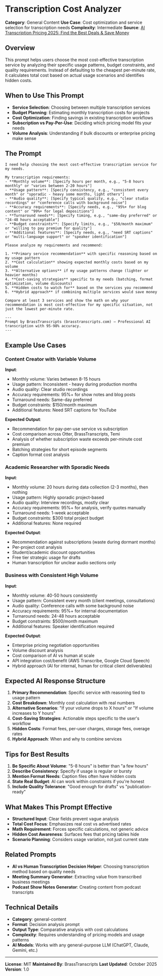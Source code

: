 # Transcription Cost Analyzer

**Category**: General Content
**Use Case**: Cost optimization and service selection for transcription needs
**Complexity**: Intermediate
**Source**: [AI Transcription Pricing 2025: Find the Best Deals & Save Money](https://brasstranscripts.com/blog/ai-transcription-pricing-deals-2025-cost-comparison#ai-prompt-transcription-cost-analyzer)

## Overview

This prompt helps users choose the most cost-effective transcription service by analyzing their specific usage patterns, budget constraints, and quality requirements. Instead of defaulting to the cheapest per-minute rate, it calculates total cost based on actual usage scenarios and identifies hidden costs.

## When to Use This Prompt

- **Service Selection**: Choosing between multiple transcription services
- **Budget Planning**: Estimating monthly transcription costs for projects
- **Cost Optimization**: Finding savings in existing transcription workflows
- **Subscription vs Pay-Per-Use**: Deciding which pricing model fits your needs
- **Volume Analysis**: Understanding if bulk discounts or enterprise pricing make sense

## The Prompt

```
I need help choosing the most cost-effective transcription service for my needs.

My transcription requirements:
- **Monthly volume**: [Specify hours per month, e.g., "5-8 hours monthly" or "varies between 2-20 hours"]
- **Usage pattern**: [Specify consistency, e.g., "consistent every month" or "sporadic - heavy some months, light others"]
- **Audio quality**: [Specify typical quality, e.g., "clear studio recordings" or "conference calls with background noise"]
- **Accuracy requirements**: [Specify needs, e.g., "95%+ for blog content" or "99%+ for legal depositions"]
- **Turnaround needs**: [Specify timing, e.g., "same-day preferred" or "24-48 hours acceptable"]
- **Budget constraints**: [Specify limits, e.g., "$50/month maximum" or "willing to pay premium for quality"]
- **Additional features**: [Specify needs, e.g., "need SRT captions" or "multi-language support" or "speaker identification"]

Please analyze my requirements and recommend:

1. **Primary service recommendation** with specific reasoning based on my usage pattern
2. **Cost calculation** showing expected monthly costs based on my volume
3. **Alternative options** if my usage patterns change (lighter or heavier months)
4. **Cost-saving strategies** specific to my needs (batching, format optimization, volume discounts)
5. **Hidden costs to watch for** based on the services you recommend
6. **Hybrid approach** if combining multiple services would save money

Compare at least 3 services and show the math on why your recommendation is most cost-effective for my specific situation, not just the lowest per-minute rate.

---
Prompt by BrassTranscripts (brasstranscripts.com) – Professional AI transcription with 95-98% accuracy.
---
```

## Example Use Cases

### Content Creator with Variable Volume

**Input**:
- Monthly volume: Varies between 8-15 hours
- Usage pattern: Inconsistent - heavy during production months
- Audio quality: Clear studio recordings
- Accuracy requirements: 95%+ for show notes and blog posts
- Turnaround needs: Same-day preferred
- Budget constraints: $150/month maximum
- Additional features: Need SRT captions for YouTube

**Expected Output**:
- Recommendation for pay-per-use service vs subscription
- Cost comparison across Otter, BrassTranscripts, Temi
- Analysis of whether subscription waste exceeds per-minute cost premium
- Batching strategies for short episode segments
- Caption format cost analysis

### Academic Researcher with Sporadic Needs

**Input**:
- Monthly volume: 20 hours during data collection (2-3 months), then nothing
- Usage pattern: Highly sporadic project-based
- Audio quality: Interview recordings, mostly clear
- Accuracy requirements: 95%+ for analysis, verify quotes manually
- Turnaround needs: 1-week acceptable
- Budget constraints: $300 total project budget
- Additional features: None required

**Expected Output**:
- Recommendation against subscriptions (waste during dormant months)
- Per-project cost analysis
- Student/academic discount opportunities
- Free tier strategic usage for drafts
- Human transcription for unclear audio sections only

### Business with Consistent High Volume

**Input**:
- Monthly volume: 40-50 hours consistently
- Usage pattern: Consistent every month (client meetings, consultations)
- Audio quality: Conference calls with some background noise
- Accuracy requirements: 95%+ for internal documentation
- Turnaround needs: 24-48 hours acceptable
- Budget constraints: $500/month maximum
- Additional features: Speaker identification required

**Expected Output**:
- Enterprise pricing negotiation opportunities
- Volume discount analysis
- Cost comparison of AI vs human at scale
- API integration cost/benefit (AWS Transcribe, Google Cloud Speech)
- Hybrid approach (AI for internal, human for critical client deliverables)

## Expected AI Response Structure

1. **Primary Recommendation**: Specific service with reasoning tied to usage pattern
2. **Cost Breakdown**: Monthly cost calculation with real numbers
3. **Alternative Scenarios**: "If your volume drops to X hours" or "If volume increases to Y hours"
4. **Cost-Saving Strategies**: Actionable steps specific to the user's workflow
5. **Hidden Costs**: Format fees, per-user charges, storage fees, overage rates
6. **Hybrid Approach**: When and why to combine services

## Tips for Best Results

1. **Be Specific About Volume**: "5-8 hours" is better than "a few hours"
2. **Describe Consistency**: Specify if usage is regular or bursty
3. **Mention Format Needs**: Caption files often have hidden costs
4. **State Real Budget**: AI can work within constraints if you're honest
5. **Include Quality Tolerance**: "Good enough for drafts" vs "publication-ready"

## What Makes This Prompt Effective

- **Structured Input**: Clear fields prevent vague analysis
- **Total Cost Focus**: Emphasizes real cost vs advertised rates
- **Math Requirement**: Forces specific calculations, not generic advice
- **Hidden Cost Awareness**: Surfaces fees that pricing tables hide
- **Scenario Planning**: Considers usage variation, not just current state

## Related Prompts

- **AI vs Human Transcription Decision Helper**: Choosing transcription method based on quality needs
- **Meeting Summary Generator**: Extracting value from transcribed business meetings
- **Podcast Show Notes Generator**: Creating content from podcast transcripts

## Technical Details

- **Category**: general-content
- **Format**: Decision analysis prompt
- **Output Type**: Comparative analysis with cost calculations
- **Complexity**: Requires understanding of pricing models and usage patterns
- **AI Models**: Works with any general-purpose LLM (ChatGPT, Claude, Gemini, etc.)

---

**License**: MIT
**Maintained By**: BrassTranscripts
**Last Updated**: October 2025
**Version**: 1.0
